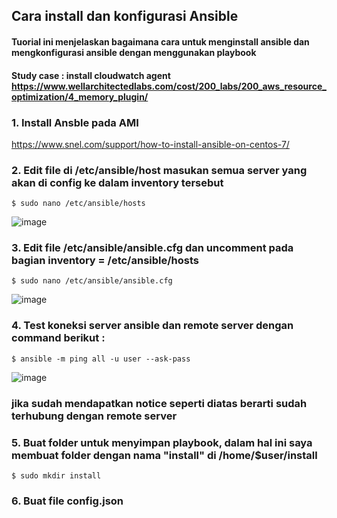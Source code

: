 ## Cara install dan konfigurasi Ansible
#### Tuorial ini menjelaskan bagaimana cara untuk menginstall ansible dan mengkonfigurasi ansible dengan menggunakan playbook
#### Study case : install cloudwatch agent https://www.wellarchitectedlabs.com/cost/200_labs/200_aws_resource_optimization/4_memory_plugin/

### 1. Install Ansble pada AMI 
https://www.snel.com/support/how-to-install-ansible-on-centos-7/


### 2. Edit file di /etc/ansible/host masukan semua server yang akan di config ke dalam inventory tersebut
```
$ sudo nano /etc/ansible/hosts
```

![image](https://user-images.githubusercontent.com/80587939/134163104-b00f6075-40c4-4a50-91de-cc8b22397b2f.png)



### 3. Edit file /etc/ansible/ansible.cfg dan uncomment pada bagian inventory = /etc/ansible/hosts
```
$ sudo nano /etc/ansible/ansible.cfg
```

![image](https://user-images.githubusercontent.com/80587939/134163706-409b7b60-9c1d-4dd7-8dc6-b3461cb5b9f8.png)


### 4. Test koneksi server ansible dan remote server dengan command berikut :
```
$ ansible -m ping all -u user --ask-pass
```

![image](https://user-images.githubusercontent.com/80587939/134164363-901d9831-2f45-4c77-822f-d20014f5af50.png)
### jika sudah mendapatkan notice seperti diatas berarti sudah terhubung dengan remote server


### 5. Buat folder untuk menyimpan playbook, dalam hal ini saya membuat folder dengan nama "install" di /home/$user/install
```
$ sudo mkdir install
```

### 6. Buat file config.json
